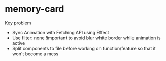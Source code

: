 # memory-card
Key problem 
- Sync Animation with Fetching API using Effect
- Use filter: none !important to avoid blur white border while animation is active
- Split components to file before working on function/feature so that it won't become a mess
